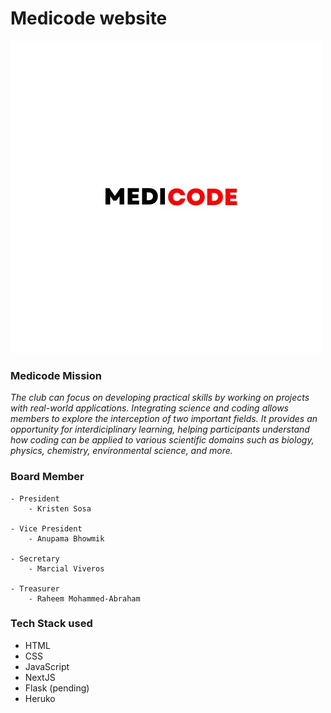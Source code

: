 # Medicode website

![Medicode Logo](/img/MedicodeLogo.JPEG)

### Medicode Mission
*The club can focus on developing practical skills by working on projects with real-world applications. Integrating science and coding allows members to explore the interception of two important fields. It provides an opportunity for interdiciplinary learning, helping participants understand how coding can be applied to various scientific domains such as biology, physics, chemistry, environmental science, and more.*

### Board Member
    - President 
        - Kristen Sosa

    - Vice President 
        - Anupama Bhowmik

    - Secretary
        - Marcial Viveros

    - Treasurer
        - Raheem Mohammed-Abraham 


### Tech Stack used

- HTML 
- CSS
- JavaScript
- NextJS
- Flask (pending)
- Heruko 